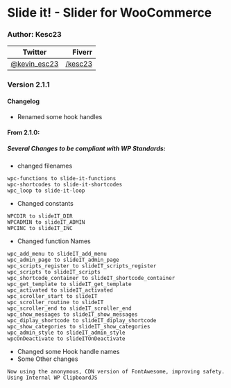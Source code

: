 # Slide it! - Slider for WooCommerce

### Author: Kesc23
| Twitter | Fiverr |
|-|-:|
| [@kevin_esc23](https://twitter.com/kevin_esc23) | [/kesc23](https://fiverr.com/kesc23)|

### Version 2.1.1
#### Changelog

- Renamed some hook handles

#### From 2.1.0:
##### Several Changes to be compliant with WP Standards:
- changed filenames
```
wpc-functions to slide-it-functions
wpc-shortcodes to slide-it-shortcodes
wpc_loop to slide-it-loop
```
- Changed constants
```
WPCDIR to slideIT_DIR
WPCADMIN to slideIT_ADMIN
WPCINC to slideIT_INC
```
- Changed function Names
```
wpc_add_menu to slideIT_add_menu
wpc_admin_page to slideIT_admin_page
wpc_scripts_register to slideIT_scripts_register
wpc_scripts to slideIT_scripts
wpc_shortcode_container to slideIT_shortcode_container
wpc_get_template to slideIT_get_template
wpc_activated to slideIT_activated
wpc_scroller_start to slideIT
wpc_scroller_routine to slideIT
wpc_scroller_end to slideIT_scroller_end
wpc_show_messages to slideIT_show_messages
wpc_diplay_shortcode to slideIT_diplay_shortcode
wpc_show_categories to slideIT_show_categories
wpc_admin_style to slideIT_admin_style
wpcOnDeactivate to slideITOnDeactivate
```
- Changed some Hook handle names
- Some Other changes
```
Now using the anonymous, CDN version of FontAwesome, improving safety.
Using Internal WP ClipboardJS
```
